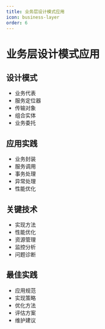 ```yaml
---
title: 业务层设计模式应用
icon: business-layer
order: 6
---
```


# 业务层设计模式应用

## 设计模式
- 业务代表
- 服务定位器
- 传输对象
- 组合实体
- 业务委托

## 应用实践
- 业务封装
- 服务调用
- 事务处理
- 异常处理
- 性能优化

## 关键技术
- 实现方法
- 性能优化
- 资源管理
- 监控分析
- 问题诊断

## 最佳实践
- 应用规范
- 实现策略
- 优化方法
- 评估方案
- 维护建议
